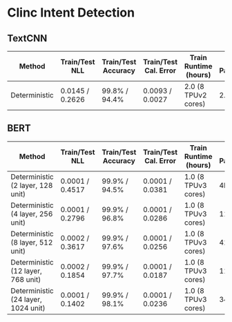 # Clinc Intent Detection

## TextCNN

| Method | Train/Test NLL | Train/Test Accuracy | Train/Test Cal. Error | Train Runtime (hours) | # Parameters |
| ----------- | ----------- | ----------- | ----------- | ----------- | ----------- |
| Deterministic | 0.0145 / 0.2626 | 99.8% / 94.4% | 0.0093 / 0.0027 | 2.0 (8 TPUv2 cores) | 2.45M |


## BERT

| Method | Train/Test NLL | Train/Test Accuracy | Train/Test Cal. Error | Train Runtime (hours) | # Parameters |
| ----------- | ----------- | ----------- | ----------- | ----------- | ----------- |
| Deterministic (2 layer, 128 unit) | 0.0001 / 0.4517 | 99.9% / 94.5% | 0.0001 / 0.0381 | 1.0 (8 TPUv3 cores) | 4M |
| Deterministic (4 layer, 256 unit) | 0.0001 / 0.2796 | 99.9% / 96.8% | 0.0001 / 0.0286 | 1.0 (8 TPUv3 cores) | 11M |
| Deterministic (8 layer, 512 unit) | 0.0002 / 0.3617 | 99.9% / 97.6% | 0.0001 / 0.0256 | 1.0 (8 TPUv3 cores) | 41M |
| Deterministic (12 layer, 768 unit) | 0.0002 / 0.1854 | 99.9% / 97.7% | 0.0001 / 0.0187 | 1.0 (8 TPUv3 cores) | 110M |
| Deterministic (24 layer, 1024 unit) | 0.0001 / 0.1402 | 99.9% / 98.1% | 0.0001 / 0.0236 | 1.0 (8 TPUv3 cores) | 340M |
